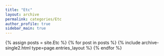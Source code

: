 ```yaml
---
title: "Etc"
layout: archive
permalink: categories/Etc
author_profile: true
sidebar_main: true
---
```


{% assign posts = site.Etc %}
{% for post in posts %} {% include archive-single2.html type=page.entries_layout %} {% endfor %}